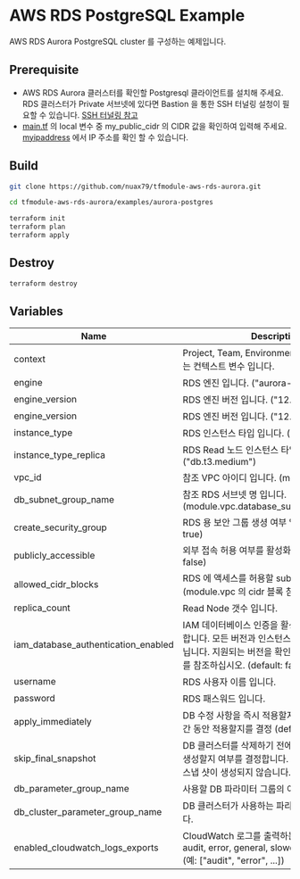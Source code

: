 # AWS RDS PostgreSQL Example

AWS RDS Aurora PostgreSQL cluster 를 구성하는 예제입니다.

Prerequisite
----------
- AWS RDS Aurora 클러스터를 확인할 Postgresql 클라이언트를 설치해 주세요. RDS 클러스터가 Private 서브넷에 있다면 Bastion 을 통한 SSH 터널링 설청이 필요할 수 있습니다. [SSH 터널링 참고](https://aws.amazon.com/ko/premiumsupport/knowledge-center/rds-connect-ec2-bastion-host/)
- [main.tf](./main.tf) 의 local 변수 중 my_public_cidr 의 CIDR 값을 확인하여 입력해 주세요. [myipaddress](http://www.myipaddress.com/show-my-ip-address/) 에서 IP 주소를 확인 할 수 있습니다.

Build
----------


```bash
git clone https://github.com/nuax79/tfmodule-aws-rds-aurora.git

cd tfmodule-aws-rds-aurora/examples/aurora-postgres

terraform init
terraform plan
terraform apply
```

Destroy
----------

```bash
terraform destroy
```

Variables
----------
<table>
<thead>
    <tr>
        <th>Name</th>
        <th>Description</th>
    </tr>
</thead>
<tbody>
    <tr>
        <td>context</td>
        <td>Project, Team, Environment 등 모듈간 공유하는 컨텍스트 변수 입니다.</td>
    </tr>
    <tr>
        <td>engine</td>
        <td>RDS 엔진 입니다. ("aurora-postgresql")</td>
    </tr>
    <tr>
        <td>engine_version</td>
        <td>RDS 엔진 버전 입니다. ("12.4")</td>
    </tr>
    <tr>
        <td>engine_version</td>
        <td>RDS 엔진 버전 입니다. ("12.4")</td>
    </tr>
    <tr>
        <td>instance_type</td>
        <td>RDS 인스턴스 타입 입니다. ("db.r5.large")</td>
    </tr>
    <tr>
        <td>instance_type_replica</td>
        <td>RDS Read 노드 인스턴스 타입 입니다. ("db.t3.medium")</td>
    </tr>
    <tr>
        <td>vpc_id</td>
        <td>참조 VPC 아이디 입니다. (module.vpc.vpc_id)</td>
    </tr>
    <tr>
        <td>db_subnet_group_name</td>
        <td>참조 RDS 서브넷 명 입니다. (module.vpc.database_subnet_group_name)</td>
    </tr>
    <tr>
        <td>create_security_group</td>
        <td>RDS 용 보안 그룹 생셩 여부 입니다. (default: true)</td>
    </tr>
    <tr>
        <td>publicly_accessible</td>
        <td>외부 접속 허용 여부를 활성화 합니다. (default: false)</td>
    </tr>
    <tr>
        <td>allowed_cidr_blocks</td>
        <td>RDS 에 액세스를 허용할 subnets 입니다. (module.vpc 의 cidr 블록 참조)</td>
    </tr>
    <tr>
        <td>replica_count</td>
        <td>Read Node 갯수 입니다.</td>
    </tr>
    <tr>
        <td>iam_database_authentication_enabled</td>
        <td>IAM 데이터베이스 인증을 활성화할지 여부를 지정합니다. 모든 버전과 인스턴스가 지원되는 것은 아닙니다. 지원되는 버전을 확인하려면 AWS 설명서를 참조하십시오. (default: false)</td>
    </tr>
    <tr>
        <td>username</td>
        <td>RDS 사용자 이름 입니다.</td>
    </tr>
    <tr>
        <td>password</td>
        <td>RDS 패스워드 입니다.</td>
    </tr>
    <tr>
        <td>apply_immediately</td>
        <td>DB 수정 사항을 즉시 적용할지 또는 유지 관리 기간 동안 적용할지를 결정 (default: false)</td>
    </tr>
    <tr>
        <td>skip_final_snapshot</td>
        <td>DB 클러스터를 삭제하기 전에 최종 DB 스냅 샷을 생성할지 여부를 결정합니다. true를 지정하면 DB 스냅 샷이 생성되지 않습니다.</td>
    </tr>
    <tr>
        <td>db_parameter_group_name</td>
        <td>사용할 DB 파라미터 그룹의 이름 입니다.</td>
    </tr>
    <tr>
        <td>db_cluster_parameter_group_name</td>
        <td>DB 클러스터가 사용하는 파라미터 그룹 이름 입니다.</td>
    </tr>
    <tr>
        <td>enabled_cloudwatch_logs_exports</td>
        <td>CloudWatch 로그를 출력하는 로그 유형 목록 - audit, error, general, slowquery, postgresql (예: ["audit", "error", ...])</td>
    </tr>
</tbody>
</table>